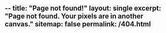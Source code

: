 --
title: "Page not found!"
layout: single
excerpt: "Page not found. Your pixels are in another canvas."
sitemap: false
permalink: /404.html
--

<script type="text/javascript">
  var GOOG_FIXURL_LANG = 'en';
  var GOOG_FIXURL_SITE = '{{ site.url }}'
</script>
<script type="text/javascript"
  src="//linkhelp.clients.google.com/tbproxy/lh/wm/fixurl.js">
</script>
